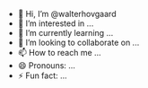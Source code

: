 - 👋 Hi, I’m @walterhovgaard
- 👀 I’m interested in ...
- 🌱 I’m currently learning ...
- 💞️ I’m looking to collaborate on ...
- 📫 How to reach me ...
- 😄 Pronouns: ...
- ⚡ Fun fact: ...

<!---
walterhovgaard/walterhovgaard is a ✨ special ✨ repository because its `README.md` (this file) appears on your GitHub profile.
You can click the Preview link to take a look at your changes.
--->
